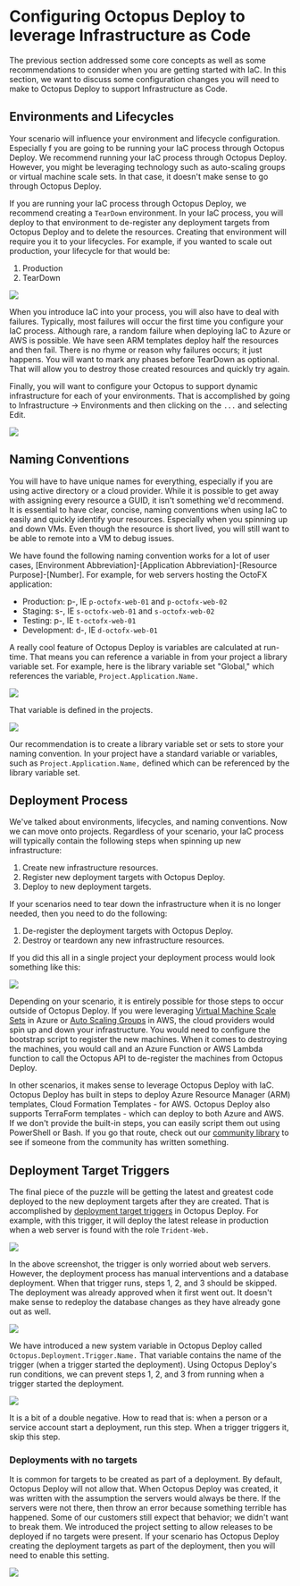 # Configuring Octopus Deploy to leverage Infrastructure as Code

The previous section addressed some core concepts as well as some recommendations to consider when you are getting started with IaC.  In this section, we want to discuss some configuration changes you will need to make to Octopus Deploy to support Infrastructure as Code.

## Environments and Lifecycles

Your scenario will influence your environment and lifecycle configuration.  Especially f you are going to be running your IaC process through Octopus Deploy.  We recommend running your IaC process through Octopus Deploy.  However, you might be leveraging technology such as auto-scaling groups or virtual machine scale sets.  In that case, it doesn't make sense to go through Octopus Deploy.  

If you are running your IaC process through Octopus Deploy, we recommend creating a `TearDown` environment.  In your IaC process, you will deploy to that environment to de-register any deployment targets from Octopus Deploy and to delete the resources.  Creating that environment will require you it to your lifecycles.  For example, if you wanted to scale out production, your lifecycle for that would be:

1. Production
2. TearDown

![](img/production-spin-up-lifecycle.png)

When you introduce IaC into your process, you will also have to deal with failures.  Typically, most failures will occur the first time you configure your IaC process.  Although rare, a random failure when deploying IaC to Azure or AWS is possible.  We have seen ARM templates deploy half the resources and then fail.  There is no rhyme or reason why failures occurs; it just happens.  You will want to mark any phases before TearDown as optional.  That will allow you to destroy those created resources and quickly try again.

Finally, you will want to configure your Octopus to support dynamic infrastructure for each of your environments.  That is accomplished by going to Infrastructure -> Environments and then clicking on the `...` and selecting Edit.  

![](img/dynamic-environments.png)

## Naming Conventions

You will have to have unique names for everything, especially if you are using active directory or a cloud provider.  While it is possible to get away with assigning every resource a GUID, it isn't something we'd recommend.  It is essential to have clear, concise, naming conventions when using IaC to easily and quickly identify your resources.  Especially when you spinning up and down VMs.  Even though the resource is short lived, you will still want to be able to remote into a VM to debug issues.  

We have found the following naming convention works for a lot of user cases, [Environment Abbreviation]-[Application Abbreviation]-[Resource Purpose]-[Number].  For example, for web servers hosting the OctoFX application:

- Production: p-, IE `p-octofx-web-01` and `p-octofx-web-02`
- Staging: s-, IE `s-octofx-web-01` and `s-octofx-web-02`
- Testing: p-, IE `t-octofx-web-01`
- Development: d-, IE `d-octofx-web-01`

A  really cool feature of Octopus Deploy is variables are calculated at run-time.  That means you can reference a variable in from your project a library variable set.  For example, here is the library variable set "Global," which references the variable, `Project.Application.Name.`

![](img/global-library-variable-set.png)

That variable is defined in the projects.

![](img/project-variables.png)

Our recommendation is to create a library variable set or sets to store your naming convention.  In your project have a standard variable or variables, such as `Project.Application.Name,` defined which can be referenced by the library variable set.

## Deployment Process

We've talked about environments, lifecycles, and naming conventions.  Now we can move onto projects.  Regardless of your scenario, your IaC process will typically contain the following steps when spinning up new infrastructure:

1. Create new infrastructure resources.
2. Register new deployment targets with Octopus Deploy.
3. Deploy to new deployment targets.

If your scenarios need to tear down the infrastructure when it is no longer needed, then you need to do the following:

1. De-register the deployment targets with Octopus Deploy.
2. Destroy or teardown any new infrastructure resources.

If you did this all in a single project your deployment process would look something like this:

![](img/spin-up-teardown-deploymentprocess.png)

Depending on your scenario, it is entirely possible for those steps to occur outside of Octopus Deploy.  If you were leveraging [Virtual Machine Scale Sets](https://docs.microsoft.com/en-us/azure/virtual-machine-scale-sets/overview) in Azure or [Auto Scaling Groups](https://docs.aws.amazon.com/autoscaling/ec2/userguide/AutoScalingGroup.html) in AWS, the cloud providers would spin up and down your infrastructure.  You would need to configure the bootstrap script to register the new machines.  When it comes to destroying the machines, you would call and an Azure Function or AWS Lambda function to call the Octopus API to de-register the machines from Octopus Deploy.

In other scenarios, it makes sense to leverage Octopus Deploy with IaC.  Octopus Deploy has built in steps to deploy Azure Resource Manager (ARM) templates, Cloud Formation Templates - for AWS.  Octopus Deploy also supports TerraForm templates - which can deploy to both Azure and AWS.  If we don't provide the built-in steps, you can easily script them out using PowerShell or Bash.  If you go that route, check out our [community library](https://library.octopus.com) to see if someone from the community has written something.  

## Deployment Target Triggers

The final piece of the puzzle will be getting the latest and greatest code deployed to the new deployment targets after they are created.  That is accomplished by [deployment target triggers](https://octopus.com/docs/deployment-process/project-triggers/automatic-deployment-triggers) in Octopus Deploy.  For example, with this trigger, it will deploy the latest release in production when a web server is found with the role `Trident-Web.`

![](img/deployment-target-triggers.png)

In the above screenshot, the trigger is only worried about web servers.  However, the deployment process has manual interventions and a database deployment.  When that trigger runs, steps 1, 2, and 3 should be skipped.  The deployment was already approved when it first went out.  It doesn't make sense to redeploy the database changes as they have already gone out as well.  

![](img/sample-application-deployment-process.png)

We have introduced a new system variable in Octopus Deploy called `Octopus.Deployment.Trigger.Name.`  That variable contains the name of the trigger (when a trigger started the deployment).  Using Octopus Deploy's run conditions, we can prevent steps 1, 2, and 3 from running when a trigger started the deployment.  

![](img/deployment-trigger-run-condition.png)

It is a bit of a double negative.  How to read that is: when a person or a service account start a deployment, run this step.  When a trigger triggers it, skip this step.

### Deployments with no targets

It is common for targets to be created as part of a deployment.  By default, Octopus Deploy will not allow that.  When Octopus Deploy was created, it was written with the assumption the servers would always be there.  If the servers were not there, then throw an error because something terrible has happened.  Some of our customers still expect that behavior; we didn't want to break them.  We introduced the project setting to allow releases to be deployed if no targets were present.  If your scenario has Octopus Deploy creating the deployment targets as part of the deployment, then you will need to enable this setting.  

![](img/deployments-with-no-targets-setting.png)